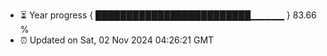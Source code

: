 - ⏳ Year progress { █████████████████████████▁▁▁▁▁ } 83.66 %
- ⏰ Updated on Sat, 02 Nov 2024 04:26:21 GMT

